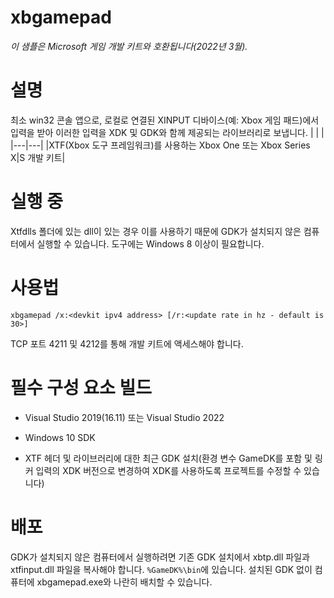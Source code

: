 # xbgamepad

*이 샘플은 Microsoft 게임 개발 키트와 호환됩니다(2022년 3월).*

# 설명

최소 win32 콘솔 앱으로, 로컬로 연결된 XINPUT 디바이스(예: Xbox 게임 패드)에서 입력을 받아 이러한 입력을
XDK 및 GDK와 함께 제공되는 라이브러리로 보냅니다.
| | |
|---|---|
|XTF(Xbox 도구 프레임워크)를 사용하는 Xbox One 또는 Xbox Series X|S 개발 키트|

# 실행 중

Xtfdlls 폴더에 있는 dll이 있는 경우 이를 사용하기 때문에 GDK가 설치되지 않은 컴퓨터에서 실행할 수 있습니다. 도구에는 Windows 8 이상이 필요합니다.

# 사용법

```
xbgamepad /x:<devkit ipv4 address> [/r:<update rate in hz - default is 30>]
```


TCP 포트 4211 및 4212를 통해 개발 키트에 액세스해야 합니다.

# 필수 구성 요소 빌드

- Visual Studio 2019(16.11) 또는 Visual Studio 2022

- Windows&nbsp;10 SDK

- XTF 헤더 및 라이브러리에 대한 최근 GDK 설치(환경 변수 GameDK를 포함 및 링커 입력의 XDK 버전으로 변경하여 XDK를 사용하도록 프로젝트를 수정할 수 있습니다)

# 배포

GDK가 설치되지 않은 컴퓨터에서 실행하려면 기존 GDK 설치에서 xbtp.dll 파일과 xtfinput.dll 파일을 복사해야 합니다. `%GameDK%\bin`에 있습니다. 설치된 GDK 없이 컴퓨터에 xbgamepad.exe와 나란히 배치할 수 있습니다.


